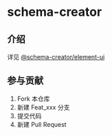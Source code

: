 # schema-creator

## 介绍
详见 [@schema-creator/element-ui](./element-ui/README.md)


## 参与贡献

1.  Fork 本仓库
2.  新建 Feat_xxx 分支
3.  提交代码
4.  新建 Pull Request

